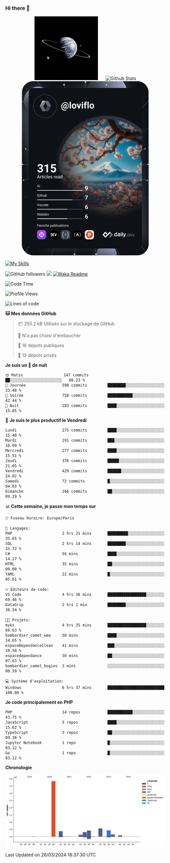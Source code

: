 ### Hi there 👋

<p align="center">
  <img src="https://github.com/Loviflo/Loviflo/blob/main/img/portrait.jpg" alt="Loviflo" height="200" style="margin-right: 20px"/>
  <img src="https://github-readme-stats.vercel.app/api?username=Loviflo&show_icons=true&theme=graywhite" alt="Github Stats" />
  <a href="https://app.daily.dev/loviflo"><img src="https://github.com/loviflo/loviflo/blob/main/devcard.svg" width="400" alt="Loviflo's Dev Card"/></a>
</p>

[![My Skills](https://skillicons.dev/icons?i=php,laravel,symfony,dotnet,cs,nodejs,mysql,postgres,js,ts,html,css,sass,angular,react,electron,docker,webpack,vscode,figma,git,github,gitlab,nginx,postman&perline=5)](https://skillicons.dev)

![GitHub followers](https://img.shields.io/github/followers/Loviflo?label=Follow&style=social)
![](https://visitor-badge.glitch.me/badge?page_id=Loviflo.Loviflo)
[![Waka Readme](https://github.com/Loviflo/Loviflo/actions/workflows/update-stats.yml/badge.svg)](https://github.com/Loviflo/Loviflo/actions/workflows/update-stats.yml)

<!--START_SECTION:waka-->
![Code Time](http://img.shields.io/badge/Code%20Time-2%2C003%20hrs%204%20mins-blue)

![Profile Views](http://img.shields.io/badge/Vues%20du%20profil-0-blue)

![Lines of code](https://img.shields.io/badge/Depuis%20Hello%20World%2C%20j%27ai%20%C3%A9crit-6.3%20million%20Lignes%20de%20code-blue)

**🐱 Mes données GitHub** 

> 📦 255.2 kB Utilisés sur le stockage de GitHub 
 > 
> 🚫 N'a pas choisi d'embaucher
 > 
> 📜 16 dépots publiques 
 > 
> 🔑 13 dépots privés 
 > 
**Je suis un 🦉 de nuit** 

```text
🌞 Matin                  147 commits         ██░░░░░░░░░░░░░░░░░░░░░░░   08.23 % 
🌆 Journée                598 commits         ████████░░░░░░░░░░░░░░░░░   33.48 % 
🌃 Soirée                 758 commits         ███████████░░░░░░░░░░░░░░   42.44 % 
🌙 Nuit                   283 commits         ████░░░░░░░░░░░░░░░░░░░░░   15.85 % 
```
📅 **Je suis le plus productif le Vendredi** 

```text
Lundi                    275 commits         ████░░░░░░░░░░░░░░░░░░░░░   15.40 % 
Mardi                    191 commits         ███░░░░░░░░░░░░░░░░░░░░░░   10.69 % 
Mercredi                 277 commits         ████░░░░░░░░░░░░░░░░░░░░░   15.51 % 
Jeudi                    376 commits         █████░░░░░░░░░░░░░░░░░░░░   21.05 % 
Vendredi                 429 commits         ██████░░░░░░░░░░░░░░░░░░░   24.02 % 
Samedi                   72 commits          █░░░░░░░░░░░░░░░░░░░░░░░░   04.03 % 
Dimanche                 166 commits         ██░░░░░░░░░░░░░░░░░░░░░░░   09.29 % 
```


📊 **Cette semaine, je passe mon temps sur** 

```text
🕑︎ Fuseau horaire: Europe/Paris

💬 Langages: 
PHP                      2 hrs 21 mins       █████████░░░░░░░░░░░░░░░░   35.65 % 
SQL                      2 hrs 14 mins       ████████░░░░░░░░░░░░░░░░░   33.72 % 
C#                       56 mins             ████░░░░░░░░░░░░░░░░░░░░░   14.27 % 
HTML                     35 mins             ██░░░░░░░░░░░░░░░░░░░░░░░   09.00 % 
YAML                     22 mins             █░░░░░░░░░░░░░░░░░░░░░░░░   05.61 % 

🔥 Éditeurs de code: 
VS Code                  4 hrs 36 mins       █████████████████░░░░░░░░   69.46 % 
DataGrip                 2 hrs 1 min         ████████░░░░░░░░░░░░░░░░░   30.54 % 

🐱‍💻 Projets: 
myks                     4 hrs 25 mins       █████████████████░░░░░░░░   66.63 % 
bombardier_comet_wma     58 mins             ████░░░░░░░░░░░░░░░░░░░░░   14.65 % 
espaceDependanceClean    41 mins             ███░░░░░░░░░░░░░░░░░░░░░░   10.50 % 
espacedependance         30 mins             ██░░░░░░░░░░░░░░░░░░░░░░░   07.63 % 
bombardier_comet_bogies  2 mins              ░░░░░░░░░░░░░░░░░░░░░░░░░   00.59 % 

💻 Système d'exploitation: 
Windows                  6 hrs 37 mins       █████████████████████████   100.00 % 
```

**Je code principalement en PHP** 

```text
PHP                      14 repos            ███████████░░░░░░░░░░░░░░   43.75 % 
JavaScript               5 repos             ████░░░░░░░░░░░░░░░░░░░░░   15.62 % 
TypeScript               3 repos             ██░░░░░░░░░░░░░░░░░░░░░░░   09.38 % 
Jupyter Notebook         1 repo              █░░░░░░░░░░░░░░░░░░░░░░░░   03.12 % 
Go                       1 repo              █░░░░░░░░░░░░░░░░░░░░░░░░   03.12 % 
```



**Chronologie**

![Lines of Code chart](https://raw.githubusercontent.com/Loviflo/Loviflo/main/assets/bar_graph.png)


 Last Updated on 28/03/2024 18:37:30 UTC
<!--END_SECTION:waka-->

